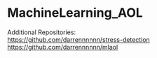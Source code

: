 # MachineLearning_AOL

Additional Repositories:<br>
https://github.com/darrennnnnn/stress-detection<br>
https://github.com/darrennnnnn/mlaol